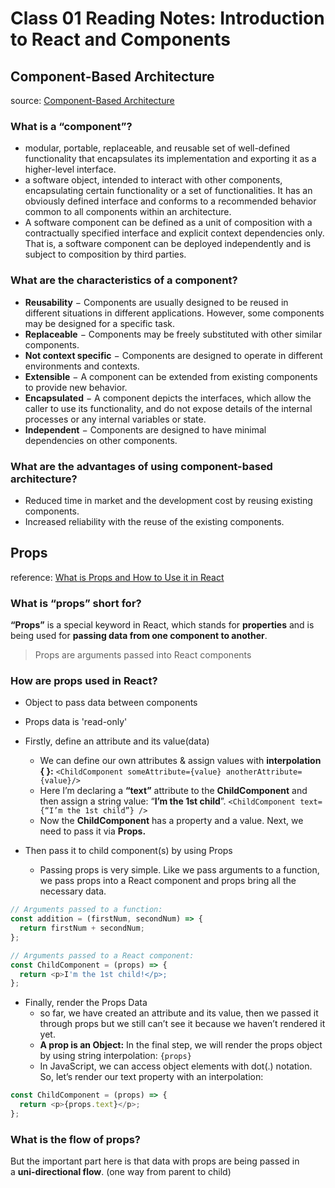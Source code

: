 # Class 01 Reading Notes: Introduction to React and Components

## Component-Based Architecture

source: [Component-Based Architecture](https://www.tutorialspoint.com/software_architecture_design/component_based_architecture.htm)

### What is a “component”?

- modular, portable, replaceable, and reusable set of well-defined functionality that encapsulates its implementation and exporting it as a higher-level interface.
- a software object, intended to interact with other components, encapsulating certain functionality or a set of functionalities. It has an obviously defined interface and conforms to a recommended behavior common to all components within an architecture.
- A software component can be defined as a unit of composition with a contractually specified interface and explicit context dependencies only. That is, a software component can be deployed independently and is subject to composition by third parties.

### What are the characteristics of a component?

- **Reusability** − Components are usually designed to be reused in different situations in different applications. However, some components may be designed for a specific task.
- **Replaceable** − Components may be freely substituted with other similar components.
- **Not context specific** − Components are designed to operate in different environments and contexts.
- **Extensible** − A component can be extended from existing components to provide new behavior.
- **Encapsulated** − A component depicts the interfaces, which allow the caller to use its functionality, and do not expose details of the internal processes or any internal variables or state.
- **Independent** − Components are designed to have minimal dependencies on other components.

### What are the advantages of using component-based architecture?

- Reduced time in market and the development cost by reusing existing components.
- Increased reliability with the reuse of the existing components.

## Props

reference: [What is Props and How to Use it in React](https://itnext.io/what-is-props-and-how-to-use-it-in-react-da307f500da0#:~:text=%E2%80%9CProps%E2%80%9D%20is%20a%20special%20keyword,way%20from%20parent%20to%20child)

### What is “props” short for?

**“Props”** is a special keyword in React, which stands for **properties** and is being used for **passing data from one component to another**.

> Props are arguments passed into React components

### How are props used in React?

- Object to pass data between components
- Props data is 'read-only'

- Firstly, define an attribute and its value(data)
  - We can define our own attributes & assign values with **interpolation { }:**  `<ChildComponent someAttribute={value} anotherAttribute={value}/>`
  - Here I’m declaring a **“text”** attribute to the **ChildComponent** and then assign a string value: “**I’m the 1st child**”. `<ChildComponent text={“I’m the 1st child”} />`
  - Now the **ChildComponent** has a property and a value. Next, we need to pass it via **Props.**
- Then pass it to child component(s) by using Props
  - Passing props is very simple. Like we pass arguments to a function, we pass props into a React component and props bring all the necessary data.

```js
// Arguments passed to a function:
const addition = (firstNum, secondNum) => {  
  return firstNum + secondNum; 
};

// Arguments passed to a React component:
const ChildComponent = (props) => {  
  return <p>I'm the 1st child!</p>; 
};

```

- Finally, render the Props Data
  - so far, we have created an attribute and its value, then we passed it through props but we still can’t see it because we haven’t rendered it yet.
  - **A prop is an Object:** In the final step, we will render the props object by using string interpolation: `{props}`
  - In JavaScript, we can access object elements with dot(.) notation. So, let’s render our text property with an interpolation:

```js
const ChildComponent = (props) => {  
  return <p>{props.text}</p>; 
};
```

### What is the flow of props?

But the important part here is that data with props are being passed in a **uni-directional flow**. (one way from parent to child)
